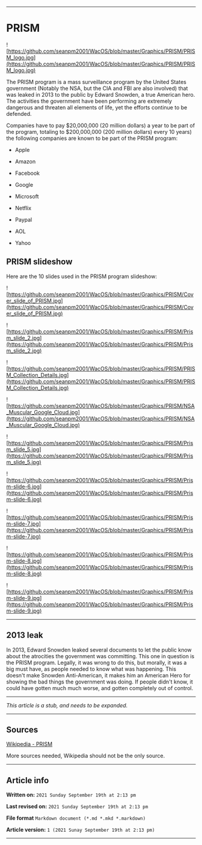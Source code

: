 
***

# PRISM

![https://github.com/seanpm2001/WacOS/blob/master/Graphics/PRISM/PRISM_logo.jpg](https://github.com/seanpm2001/WacOS/blob/master/Graphics/PRISM/PRISM_logo.jpg)

The PRISM program is a mass surveillance program by the United States government (Notably the NSA, but the CIA and FBI are also involved) that was leaked in 2013 to the public by Edward Snowden, a true American hero. The activities the government have been performing are extremely dangerous and threaten all elements of life, yet the efforts continue to be defended.

Companies have to pay $20,000,000 (20 million dollars) a year to be part of the program, totaling to $200,000,000 (200 million dollars) every 10 years) the following companies are known to be part of the PRISM program:

* Apple

* Amazon

* Facebook

* Google

* Microsoft

* Netflix

* Paypal

* AOL

* Yahoo

## PRISM slideshow

Here are the 10 slides used in the PRISM program slideshow:

![https://github.com/seanpm2001/WacOS/blob/master/Graphics/PRISM/Cover_slide_of_PRISM.jpg](https://github.com/seanpm2001/WacOS/blob/master/Graphics/PRISM/Cover_slide_of_PRISM.jpg)

![https://github.com/seanpm2001/WacOS/blob/master/Graphics/PRISM/Prism_slide_2.jpg](https://github.com/seanpm2001/WacOS/blob/master/Graphics/PRISM/Prism_slide_2.jpg)

![https://github.com/seanpm2001/WacOS/blob/master/Graphics/PRISM/PRISM_Collection_Details.jpg](https://github.com/seanpm2001/WacOS/blob/master/Graphics/PRISM/PRISM_Collection_Details.jpg)

![https://github.com/seanpm2001/WacOS/blob/master/Graphics/PRISM/NSA_Muscular_Google_Cloud.jpg](https://github.com/seanpm2001/WacOS/blob/master/Graphics/PRISM/NSA_Muscular_Google_Cloud.jpg)

![https://github.com/seanpm2001/WacOS/blob/master/Graphics/PRISM/Prism_slide_5.jpg](https://github.com/seanpm2001/WacOS/blob/master/Graphics/PRISM/Prism_slide_5.jpg)

![https://github.com/seanpm2001/WacOS/blob/master/Graphics/PRISM/Prism-slide-6.jpg](https://github.com/seanpm2001/WacOS/blob/master/Graphics/PRISM/Prism-slide-6.jpg)

![https://github.com/seanpm2001/WacOS/blob/master/Graphics/PRISM/Prism-slide-7.jpg](https://github.com/seanpm2001/WacOS/blob/master/Graphics/PRISM/Prism-slide-7.jpg)

![https://github.com/seanpm2001/WacOS/blob/master/Graphics/PRISM/Prism-slide-8.jpg](https://github.com/seanpm2001/WacOS/blob/master/Graphics/PRISM/Prism-slide-8.jpg)

![https://github.com/seanpm2001/WacOS/blob/master/Graphics/PRISM/Prism-slide-9.jpg](https://github.com/seanpm2001/WacOS/blob/master/Graphics/PRISM/Prism-slide-9.jpg)

***

## 2013 leak

In 2013, Edward Snowden leaked several documents to let the public know about the atrocities the government was committing. This one in question is the PRISM program. Legally, it was wrong to do this, but morally, it was a big must have, as people needed to know what was happening. This doesn't make Snowden Anti-American, it makes him an American Hero for showing the bad things the government was doing. If people didn't know, it could have gotten much much worse, and gotten completely out of control.

***

_This article is a stub, and needs to be expanded._

***

## Sources

[Wikipedia - PRISM](https://en.wikipedia.org/wiki/PRISM_(surveillance_program)/)

More sources needed, Wikipedia should not be the only source.

***

## Article info

**Written on:** `2021 Sunday September 19th at 2:13 pm`

**Last revised on:** `2021 Sunday September 19th at 2:13 pm`

**File format** `Markdown document (*.md *.mkd *.markdown)`

**Article version:** `1 (2021 Sunay September 19th at 2:13 pm)`

***

